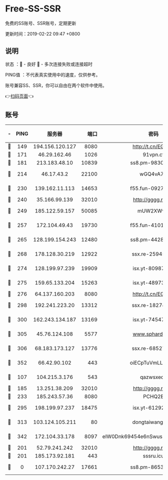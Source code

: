 # Free-SS-SSR

免费的SS账号、SSR账号，定期更新

更新时间：2019-02-22 09:47 +0800

## 说明

状态     ：🙂 - 良好 🙁 - 多次连接失败或连接超时

PING值   ：不代表真实使用中的速度，仅供参考。

账号兼容SS、SSR，你可以自由在两个软件中使用。

👉[扫码页面](https://liesauer.github.io/free-ss-ssr.github.io/)👈

## 账号

|-|PING|服务器|端口|密码|加密方式|区域|
|:----:|:----:|:-----:|-----:|:----:|:----:|:----:|
|🙂|149|194.156.120.127|8080|http://t.cn/EGJIyrl|rc4-md5|RU|
|🙂|171|46.29.162.46|1026|91vpn.cf|rc4-md5|RU|
|🙂|181|213.183.48.10|10839|ss8.pm-98303059|rc4-md5|RU|
|🙂|214|46.17.43.2|22100|wGQ4vA7D|aes-256-gcm|RU|
|🙂|230|139.162.11.113|14653|f55.fun-09274804|aes-256-cfb|SG|
|🙂|240|35.166.99.139|32010|http://gggg.rocks|chacha20|US|
|🙂|249|185.122.59.157|50085|mUW2XWw8|aes-256-cfb|GB|
|🙂|257|172.104.49.43|19730|f55.fun-41013313|aes-256-cfb|SG|
|🙂|265|128.199.154.243|12480|ss8.pm-44282057|aes-256-cfb|SG|
|🙂|268|178.128.30.219|12922|ssx.re-25945990|aes-256-cfb|SG|
|🙂|274|128.199.97.239|19909|isx.yt-80987070|aes-256-cfb|SG|
|🙂|275|159.65.133.204|15263|isx.yt-48973612|aes-256-cfb|SG|
|🙂|276|64.137.160.203|8080|http://t.cn/EGJIyrl|rc4-md5|CA|
|🙂|298|192.241.223.20|13312|ssx.re-18274414|aes-256-cfb|US|
|🙂|300|162.243.134.187|13169|isx.yt-74547415|aes-256-cfb|US|
|🙂|305|45.76.124.108|5577|www.sphard.com|aes-256-cfb|AU|
|🙂|306|68.183.173.127|13776|ssx.re-68527006|aes-256-cfb|US|
|🙂|352|66.42.90.102|443|oiECpTuVmLLxk4Ts|aes-256-cfb|US|
|🙂|107|104.215.3.176|543|qazwsxedc|aes-256-gcm|JP|
|🙂|185|13.251.38.209|32010|http://gggg.rocks|chacha20|SG|
|🙂|233|185.243.57.36|8080|PCHQ2E|rc4-md5|US|
|🙂|295|198.199.97.237|18475|isx.yt-61292258|aes-256-cfb|US|
|🙂|313|103.124.105.211|80|dongtaiwang.com|aes-256-cfb|US|
|🙂|342|172.104.33.178|8097|eIW0Dnk69454e6nSwuspv9DmS201tQ0D|aes-256-cfb|SG|
|🙁|201|52.79.241.242|32010|http://gggg.rocks|chacha20|KR|
|🙁|201|185.173.92.181|443|sssru.icu|rc4-md5|RU|
|🙁|0|107.170.242.27|17661|ss8.pm-86538051|aes-256-cfb|US|
